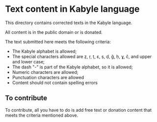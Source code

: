 # Text content in Kabyle language

This directory contains corrected texts in the Kabyle language.

All content is in the public domain or is donated.

The text submitted here meets the following criteria:
- The Kabyle alphabet is allowed;
- The special characters allowed are ẓ, ṛ, ṭ, ɛ, ṣ, ḍ, ǧ, ḥ, ɣ, č, and upper and lower case;
- The dash "-" is part of the Kabyle alphabet, so it is allowed;
- Numeric characters are allowed;
- Punctuation characters are allowed
- Content should not contain spelling errors

## To contribute
To contribute, all you have to do is add free text or donation content that meets the criteria mentioned above.